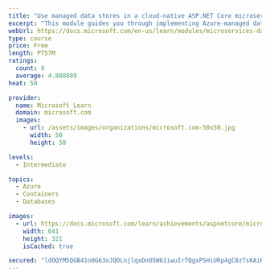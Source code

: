 ```yaml
---
title: "Use managed data stores in a cloud-native ASP.NET Core microservices app"
excerpt: "This module guides you through implementing Azure-managed data stores in an ASP.NET Core microservices app."
webUrl: https://docs.microsoft.com/en-us/learn/modules/microservices-data-aspnet-core/
type: course
price: Free
length: PT57M
ratings:
  count: 9
  average: 4.888889
heat: 50

provider:
  name: Microsoft Learn
  domain: microsoft.com
  images:
    - url: /assets/images/organizations/microsoft.com-50x50.jpg
      width: 50
      height: 50

levels:
  - Intermediate

topics:
  - Azure
  - Containers
  - Databases

images:
  - url: https://docs.microsoft.com/learn/achievements/aspnetcore/microservices-data-aspnet-core-social.png
    width: 641
    height: 321
    isCached: true

secured: "ldOQYM5QGB41o0G63oJQOLnjlqxDnO5W61iwuIrTQgxPSHiURp4gC8zTsKAiKmuC2jIUZaRWIbxnPStRkmfgtNUS5JTrVXH/8IJh8FWaeYX7wF6IssQdL0ejWqS0xF1xpqb7YZ5uEXdOH2f0mxD7jCOe4W5QcYhX8gnYT5sJYLF1bIndFrOHfoE+adTa1a6C2mzpwvs5ViWcWfYwwsXFU3XKLSXKiCmdRu/Ac48Er/o8JAI43cdCCg59IONjSBUDryK3is9BgcCf97yJF57o7dQwb0AdiN+HVh0KRlF9X3CIxFqUKU7frFT54TLmyDLS8Nab5cDaSc4a/o7VyQ9yqdW5rvfKwsYQ3kur/7X6aHRe+YzLBH4We8iDQoGLelTQHrtFLeXDR77zFMvswOuLQ01d0aYZTTgTzbGmOD7U2/A=;7TqGhvmJ7HK1VOnDhNYeqw=="
---
```


